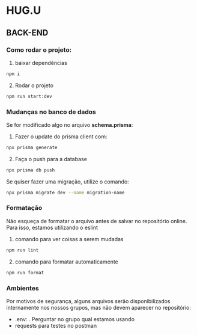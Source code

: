 # HUG.U

## BACK-END

### Como rodar o projeto:

1. baixar dependências
```bash
npm i
```

2. Rodar o projeto
```bash
npm run start:dev
```

### Mudanças no banco de dados

Se for modificado algo no arquivo **schema.prisma**: 

1) Fazer o update do prisma client com:

```bash
npx prisma generate
```
2) Faça o push para a database

```bash
npx prisma db push
```

Se quiser fazer uma migração, utilize o comando:

```bash
npx prisma migrate dev --name migration-name
```

### Formatação

Não esqueça de formatar o arquivo antes de salvar no repositório online. Para isso, estamos utilizando o eslint

1) comando para ver coisas a serem mudadas

```bash
npm run lint
```
2) comando para formatar automaticamente
   
```bash
npm run format
```

### Ambientes

Por motivos de segurança, alguns arquivos serão disponibilizados internamente nos nossos grupos, mas não devem aparecer no repositório:

- .env: . Perguntar no grupo qual estamos usando
-  requests para testes no postman
